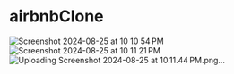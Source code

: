 # airbnbClone

![Screenshot 2024-08-25 at 10 10 54 PM](https://github.com/user-attachments/assets/ea3d5ca4-3f12-4f3b-b6c5-42d7cff95009)
![Screenshot 2024-08-25 at 10 11 21 PM](https://github.com/user-attachments/assets/4fe146c7-5ff8-418f-bb01-77c96b986fc9)
![Uploading Screenshot 2024-08-25 at 10.11.44 PM.png…]()
